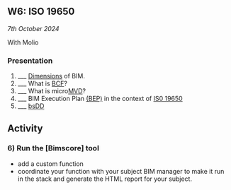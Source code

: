 ## W6: ISO 19650

*7th October 2024*

With Molio

### Presentation
1. ___ [Dimensions](/Concepts/Dimensions) of BIM.
1. ___ What is [BCF](/Concepts/BCF)?
1. ___ What is micro[MVD](/Concepts/MVD)?
1. ___ BIM Execution Plan [(BEP)](/Concepts/BIMExecutionPlan) in the context of [IS0 19650](/Concepts/ISO19650)
1. ___ [bsDD](/Concepts/bsDD)

## Activity
### 6) Run the [Bimscore] tool
* add a custom function
* coordinate your function with your subject BIM manager to make it run in the stack and generate the HTML report for your subject.



<!--
TOOL Continue working with IfcOpenShell
1. ___ [Rules](/Concepts/Rules)
1. ___ Prompt Model [MachineLearning](/Concepts/MachineLearning)

* Submit [A2](/Assignments/A2) - 8th October 2023

### In class Activity
* IfcOpenShell [Advanced examples](/Examples/IfcOpenShell/Advanced)
 * Machine Learning Activity
 * Experimenting Rules
-->
